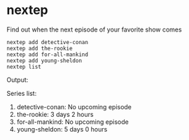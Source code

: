# nextep
Find out when the next episode of your favorite show comes</br>
```
nextep add detective-conan
nextep add the-rookie
nextep add for-all-mankind
nextep add young-sheldon
nextep list
```
Output:</br>

Series list:
1. detective-conan: No upcoming episode
2. the-rookie: 3 days 2 hours
3. for-all-mankind: No upcoming episode
4. young-sheldon: 5 days 0 hours
